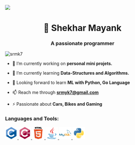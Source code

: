 <a href='#'><img width="65%" height="auto" src="https://nav43.com/wp-content/uploads/2017/08/hello-world-binary.gif" height="220px"/></a>

<h1 align="center">👋   Shekhar Mayank</h1>
<h3 align="center">  A passionate programmer</h3>

<p align="left"> <img src="https://komarev.com/ghpvc/?username=srmk7&label=Profile%20views&color=0e75b6&style=flat" alt="srmk7" /> </p>

- 🔭 I’m currently working on **personal mini projets.**

- 🌱 I’m currently learning **Data-Structures and Algorithms.**

- 💬 Looking forward to learn **ML with Python, Go Language**

- 📫 Reach me through **srmyk7@gmail.com**

- ⚡ Passionate about **Cars, Bikes and Gaming**


<h3 align="left">Languages and Tools:</h3>
<p align="left"> <a href="https://www.cprogramming.com/" target="_blank"> <img src="https://raw.githubusercontent.com/devicons/devicon/master/icons/c/c-original.svg" alt="c" width="40" height="40"/> </a> <a href="https://www.w3schools.com/cpp/" target="_blank"> <img src="https://raw.githubusercontent.com/devicons/devicon/master/icons/cplusplus/cplusplus-original.svg" alt="cplusplus" width="40" height="40"/> </a> <a href="https://www.w3.org/html/" target="_blank"> <img src="https://raw.githubusercontent.com/devicons/devicon/master/icons/html5/html5-original-wordmark.svg" alt="html5" width="40" height="40"/> </a> <a href="https://www.java.com" target="_blank"> <img src="https://raw.githubusercontent.com/devicons/devicon/master/icons/java/java-original.svg" alt="java" width="40" height="40"/> </a> <a href="https://www.mysql.com/" target="_blank"> <img src="https://raw.githubusercontent.com/devicons/devicon/master/icons/mysql/mysql-original-wordmark.svg" alt="mysql" width="40" height="40"/> </a> <a href="https://www.python.org" target="_blank"> <img src="https://raw.githubusercontent.com/devicons/devicon/master/icons/python/python-original.svg" alt="python" width="40" height="40"/> </a> </p>

